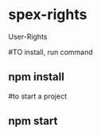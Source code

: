 # spex-rights
User-Rights

#TO install, run command
## npm install

#to start a project

## npm start
